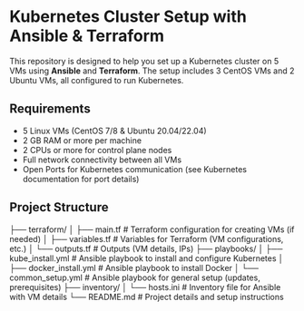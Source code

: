 # Kubernetes Cluster Setup with Ansible & Terraform

This repository is designed to help you set up a Kubernetes cluster on 5 VMs using **Ansible** and **Terraform**. The setup includes 3 CentOS VMs and 2 Ubuntu VMs, all configured to run Kubernetes.

## Requirements

- 5 Linux VMs (CentOS 7/8 & Ubuntu 20.04/22.04)
- 2 GB RAM or more per machine
- 2 CPUs or more for control plane nodes
- Full network connectivity between all VMs
- Open Ports for Kubernetes communication (see Kubernetes documentation for port details)

## Project Structure

├── terraform/ │ ├── main.tf # Terraform configuration for creating VMs (if needed) │ ├── variables.tf # Variables for Terraform (VM configurations, etc.) │ └── outputs.tf # Outputs (VM details, IPs) ├── playbooks/ │ ├── kube_install.yml # Ansible playbook to install and configure Kubernetes │ ├── docker_install.yml # Ansible playbook to install Docker │ └── common_setup.yml # Ansible playbook for general setup (updates, prerequisites) ├── inventory/ │ └── hosts.ini # Inventory file for Ansible with VM details └── README.md # Project details and setup instructions

